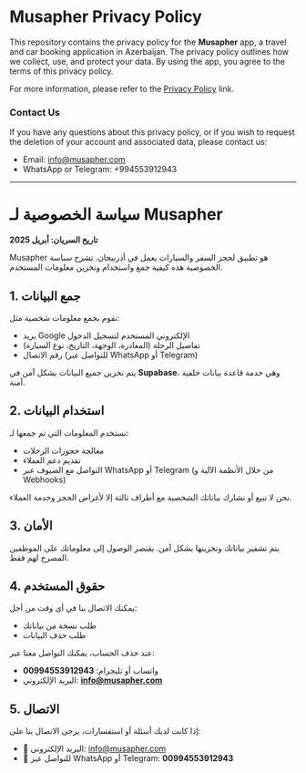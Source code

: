 # Musapher Privacy Policy

This repository contains the privacy policy for the **Musapher** app, a travel and car booking application in Azerbaijan. The privacy policy outlines how we collect, use, and protect your data. By using the app, you agree to the terms of this privacy policy.

For more information, please refer to the [Privacy Policy](https://username.github.io/musapher-privacy-policy/) link.

### Contact Us

If you have any questions about this privacy policy, or if you wish to request the deletion of your account and associated data, please contact us:

- Email: [info@musapher.com](mailto:info@musapher.com)
- WhatsApp or Telegram: +994553912943

---

# سياسة الخصوصية لـ Musapher

**تاريخ السريان: أبريل 2025**

Musapher هو تطبيق لحجز السفر والسيارات يعمل في أذربيجان. تشرح سياسة الخصوصية هذه كيفية جمع واستخدام وتخزين معلومات المستخدم.

## 1. جمع البيانات
نقوم بجمع معلومات شخصية مثل:

- بريد Google الإلكتروني المستخدم لتسجيل الدخول
- تفاصيل الرحلة (المغادرة، الوجهة، التاريخ، نوع السيارة)
- رقم الاتصال (للتواصل عبر WhatsApp أو Telegram)

يتم تخزين جميع البيانات بشكل آمن في **Supabase**، وهي خدمة قاعدة بيانات خلفية آمنة.

## 2. استخدام البيانات
نستخدم المعلومات التي تم جمعها لـ:

- معالجة حجوزات الرحلات
- تقديم دعم العملاء
- التواصل مع الضيوف عبر WhatsApp أو Telegram (من خلال الأنظمة الآلية و Webhooks)

نحن لا نبيع أو نشارك بياناتك الشخصية مع أطراف ثالثة إلا لأغراض الحجز وخدمة العملاء.

## 3. الأمان
يتم تشفير بياناتك وتخزينها بشكل آمن. يقتصر الوصول إلى معلوماتك على الموظفين المصرح لهم فقط.

## 4. حقوق المستخدم
يمكنك الاتصال بنا في أي وقت من أجل:

- طلب نسخة من بياناتك
- طلب حذف البيانات

عند حذف الحساب، يمكنك التواصل معنا عبر:

- واتساب أو تليجرام: **00994553912943**
- البريد الإلكتروني: **info@musapher.com**

## 5. الاتصال
إذا كانت لديك أسئلة أو استفسارات، يرجى الاتصال بنا على:

- 📧 البريد الإلكتروني: [info@musapher.com](mailto:info@musapher.com)
- 📱 للتواصل عبر WhatsApp أو Telegram: **00994553912943**
